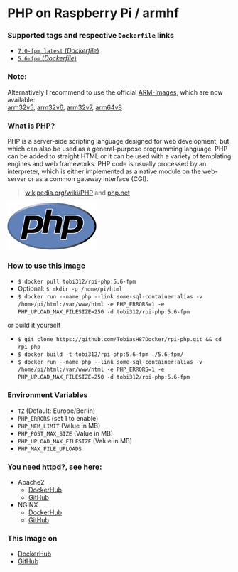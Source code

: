 # PHP on Raspberry Pi / armhf

### Supported tags and respective `Dockerfile` links
-	[`7.0-fpm`, `latest` (*Dockerfile*)](https://github.com/TobiasH87Docker/rpi-php/blob/master/7.0-fpm/Dockerfile)
-	[`5.6-fpm` (*Dockerfile*)](https://github.com/TobiasH87Docker/rpi-php/blob/master/5.6-fpm/Dockerfile)

### Note:
Alternatively I recommend to use the official [ARM-Images](https://github.com/docker-library/official-images#architectures-other-than-amd64), which are now available:  
[arm32v5](https://hub.docker.com/r/arm32v5/php/), [arm32v6](https://hub.docker.com/r/arm32v6/php/), [arm32v7](https://hub.docker.com/r/arm32v7/php/), [arm64v8](https://hub.docker.com/r/arm64v8/php/)

### What is PHP?

PHP is a server-side scripting language designed for web development, but which can also be used as a general-purpose programming language. PHP can be added to straight HTML or it can be used with a variety of templating engines and web frameworks. PHP code is usually processed by an interpreter, which is either implemented as a native module on the web-server or as a common gateway interface (CGI).
> [wikipedia.org/wiki/PHP](https://en.wikipedia.org/wiki/PHP) and [php.net](https://php.net)

![logo](https://raw.githubusercontent.com/docker-library/docs/master/php/logo.png)

### How to use this image
* ``` $ docker pull tobi312/rpi-php:5.6-fpm ```
* Optional: ``` $ mkdir -p /home/pi/html ```
* ``` $ docker run --name php --link some-sql-container:alias -v /home/pi/html:/var/www/html -e PHP_ERRORS=1 -e PHP_UPLOAD_MAX_FILESIZE=250 -d tobi312/rpi-php:5.6-fpm ``` 

or build it yourself
* ``` $ git clone https://github.com/TobiasH87Docker/rpi-php.git && cd rpi-php ```
* ``` $ docker build -t tobi312/rpi-php:5.6-fpm ./5.6-fpm/ ``` 
* ``` $ docker run --name php --link some-sql-container:alias -v /home/pi/html:/var/www/html -e PHP_ERRORS=1 -e PHP_UPLOAD_MAX_FILESIZE=250 -d tobi312/rpi-php:5.6-fpm ```   

### Environment Variables
* `TZ` (Default: Europe/Berlin)
* `PHP_ERRORS` (set 1 to enable)
* `PHP_MEM_LIMIT` (Value in MB)
* `PHP_POST_MAX_SIZE` (Value in MB)
* `PHP_UPLOAD_MAX_FILESIZE` (Value in MB)
* `PHP_MAX_FILE_UPLOADS`

### You need httpd?, see here: 
* Apache2
	* [DockerHub](https://hub.docker.com/r/tobi312/rpi-apache2/)
	* [GitHub](https://github.com/TobiasH87Docker/rpi-apache2)
* NGINX
	* [DockerHub](https://hub.docker.com/r/tobi312/rpi-nginx/)
	* [GitHub](https://github.com/TobiasH87Docker/rpi-nginx)

### This Image on
* [DockerHub](https://hub.docker.com/r/tobi312/rpi-php/)
* [GitHub](https://github.com/TobiasH87Docker/rpi-php)